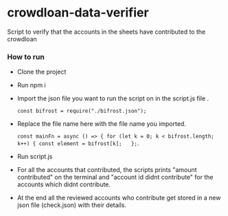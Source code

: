 # crowdloan-data-verifier
Script to verify that the accounts in the sheets have contributed to the crowdloan

### How to run
- Clone the project
- Run npm i
- Import the json file you want to run the script on in the script.js file .  
 
   `const bifrost = require("./bifrost.json");`
 
- Replace the file name here with the file name you imported. 
 
  `const mainFn = async () => {
   for (let k = 0; k < bifrost.length; k++) {
   const element = bifrost[k];  
  };`. 
- Run script.js
- For all the accounts that contributed, the scripts prints "amount contributed" on the terminal and "account id didnt contribute" for the accounts which didnt contribute.
- At the end all the reviewed accounts who contribute get stored in a new json file (check.json) with their details.
 
